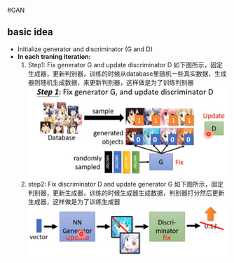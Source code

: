 #GAN

## basic idea
* Initialize generator and discriminator (G and D)
* **In each traning iteration:**
    1. Step1: Fix generator G and update discriminator D
    如下图所示，固定生成器，更新判别器，训练的时候从database里随机一些真实数据，生成器则随机生成数据，来更新判别器，这样做是为了训练判别器
    ![](imgs/GAN1.png)
    2. step2: Fix discriminator D and update generator G
    如下图所示，固定判别器，更新生成器，训练的时候生成器生成数据，判别器打分然后更新生成器，这样做是为了训练生成器
    ![](imgs/GAN2.png)